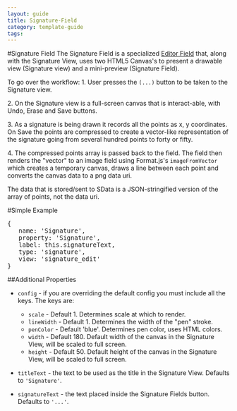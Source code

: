 ---
layout: guide
title: Signature-Field
category: template-guide
tags: 
---
#Signature Field
The Signature Field is a specialized [Editor Field](Editor-Field.html) that, along with the Signature View, uses two HTML5 Canvas's to present a drawable view (Signature view) and a mini-preview (Signature Field).

To go over the workflow:
1\. User presses the `(...)` button to be taken to the Signature view.

2\. On the Signature view is a full-screen canvas that is interact-able, with Undo, Erase and Save buttons.

3\. As a signature is being drawn it records all the points as x, y coordinates. On Save the points are compressed to create a vector-like representation of the signature going from several hundred points to forty or fifty.

4\. The compressed points array is passed back to the field. The field then renders the "vector" to an image field using Format.js's `imageFromVector` which creates a temporary canvas, draws a line between each point and converts the canvas data to a png data uri.

The data that is stored/sent to SData is a JSON-stringified version of the array of points, not the data uri.

#Simple Example
<pre class="brush: js">
{
   name: 'Signature',
   property: 'Signature',
   label: this.signatureText,
   type: 'signature',
   view: 'signature_edit'
}
</pre>

##Additional Properties
* `config` - if you are overriding the default config you must include all the keys. The keys are:
   * `scale` - Default 1. Determines scale at which to render.
   * `lineWidth` - Default 1. Determines the width of the "pen" stroke.
   * `penColor` - Default 'blue'. Determines pen color, uses HTML colors.
   * `width` - Default 180. Default width of the canvas in the Signature View, will be scaled to full screen.
   * `height` - Default 50. Default height of the canvas in the Signature View, will be scaled to full screen.

* `titleText` - the text to be used as the title in the Signature View. Defaults to `'Signature'`.
* `signatureText` - the text placed inside the Signature Fields button. Defaults to `'...'`.

